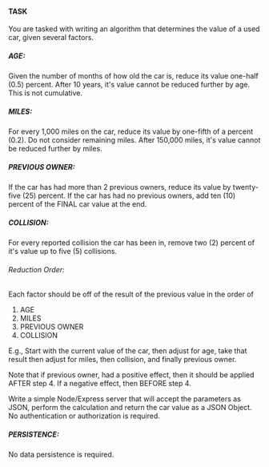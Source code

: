 #### TASK
You are tasked with writing an algorithm that determines the value of a used car, given several factors.

##### AGE:
Given the number of months of how old the car is, reduce its value one-half (0.5) percent.
After 10 years, it's value cannot be reduced further by age. This is not cumulative.

##### MILES:
For every 1,000 miles on the car, reduce its value by one-fifth of a percent (0.2). Do not consider remaining miles. After 150,000 miles, it's value cannot be reduced further by miles.

##### PREVIOUS OWNER:

If the car has had more than 2 previous owners, reduce its value by twenty-five (25) percent. If the car has had no previous owners, add ten (10) percent of the FINAL car value at the end.

##### COLLISION:
For every reported collision the car has been in, remove two (2) percent of it's value up to five (5) collisions.

###### Reduction Order:
Each factor should be off of the result of the previous value in the order of
1. AGE
2. MILES
3. PREVIOUS OWNER
4. COLLISION

E.g., Start with the current value of the car, then adjust for age, take that result then adjust for miles, then collision, and finally previous owner.

Note that if previous owner, had a positive effect, then it should be applied AFTER step 4. If a negative effect, then BEFORE step 4.

Write a simple Node/Express server that will accept the parameters as JSON, perform the calculation and return the car value as a JSON Object. No authentication or authorization is required.

##### PERSISTENCE:
No data persistence is required.
